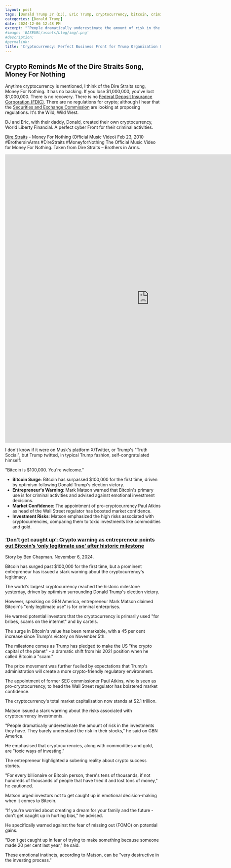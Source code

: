 ```yaml
---
layout: post
tags: [Donald Trump Jr (DJ), Eric Trump, cryptocurrency, bitcoin, criminal activities, Trump organization, money laundering, drug cartels, scams, pig-butchering, politics]
categories: [Donald Trump]
date: 2024-12-06 12:48 PM
excerpt: "“People dramatically underestimate the amount of risk in the investments they have. They barely understand the risk in their stocks. For every billionaire or Bitcoin person, there's tens of thousands, if not hundreds of thousands of people that have tried it and lost tons of money. If you're worried about creating a dream for your family and the future - don't get caught up in hurting bias. Don't get caught up in fear of trying to make something because someone made 20 per cent last year.” – Mark Matson, entrepreneur."
#image: 'BASEURL/assets/blog/img/.png'
#description:
#permalink:
title: 'Cryptocurrency: Perfect Business Front for Trump Organization Criminal Activities.'
---
```



## Crypto Reminds Me of the Dire Straits Song, Money For Nothing

Anytime cryptocurrency is mentioned, I think of the Dire Straits song, Money For Nothing. It has no backing. If you lose \$1,000,000, you've lost \$1,000,000. There is no recovery. There is no [Federal Deposit Insurance Corporation (FDIC)](https://www.fdic.gov/). There are no regulations for crypto; although I hear that the [Securities and Exchange Commission](https://www.sec.gov/) are looking at proposing regulations. It's the Wild, Wild West.

DJ and Eric, with their daddy, Donald, created their own cryptocurrency, World Liberty Financial. A perfect cyber Front for their criminal activities. 

[Dire Straits](https://www.youtube.com/channel/UC9HKX4sDEYdgDEQTV9iy9yw) - Money For Nothing (Official Music Video)
Feb 23, 2010  #BrothersinArms #DireStraits #MoneyforNothing
The Official Music Video for Money For Nothing. Taken from Dire Straits – Brothers in Arms.

<iframe width="932" height="932" src="https://www.youtube.com/embed/ZC1Pdsppch4" title="Money for Nothing" frameborder="0" allow="accelerometer; autoplay; clipboard-write; encrypted-media; gyroscope; picture-in-picture; web-share" referrerpolicy="strict-origin-when-cross-origin" allowfullscreen></iframe>

I don't know if it were on Musk's platform X/Twitter, or Trump's "Truth Social", but Trump twitted, in typical Trump fashion, self-congratulated himself:

"Bitcoin is \$100,000. You're welcome."

- **Bitcoin Surge**: Bitcoin has surpassed $100,000 for the first time, driven by optimism following Donald Trump's election victory.
- **Entrepreneur's Warning**: Mark Matson warned that Bitcoin's primary use is for criminal activities and advised against emotional investment decisions.
- **Market Confidence**: The appointment of pro-cryptocurrency Paul Atkins as head of the Wall Street regulator has boosted market confidence.
- **Investment Risks**: Matson emphasized the high risks associated with cryptocurrencies, comparing them to toxic investments like commodities and gold.

### [‘Don’t get caught up’: Crypto warning as entrepreneur points out Bitcoin’s ‘only legitimate use’ after historic milestone](https://www.gbnews.com/money/crypto-bitcoin-warning-latest-criminal-milestone)

Story by Ben Chapman. November 6, 2024.

Bitcoin has surged past \$100,000 for the first time, but a prominent entrepreneur has issued a stark warning about the cryptocurrency's legitimacy.

The world's largest cryptocurrency reached the historic milestone yesterday, driven by optimism surrounding Donald Trump's election victory.

However, speaking on GBN America, entrepreneur Mark Matson claimed Bitcoin's "only legitimate use" is for criminal enterprises.

He warned potential investors that the cryptocurrency is primarily used "for bribes, scams on the internet" and by cartels.

The surge in Bitcoin's value has been remarkable, with a 45 per cent increase since Trump's victory on November 5th.

The milestone comes as Trump has pledged to make the US "the crypto capital of the planet" - a dramatic shift from his 2021 position when he called Bitcoin a "scam."

The price movement was further fuelled by expectations that Trump's administration will create a more crypto-friendly regulatory environment.

The appointment of former SEC commissioner Paul Atkins, who is seen as pro-cryptocurrency, to head the Wall Street regulator has bolstered market confidence.

The cryptocurrency's total market capitalisation now stands at \$2.1 trillion.

Matson issued a stark warning about the risks associated with cryptocurrency investments.

"People dramatically underestimate the amount of risk in the investments they have. They barely understand the risk in their stocks," he said on GBN America.

He emphasised that cryptocurrencies, along with commodities and gold, are "toxic ways of investing."

The entrepreneur highlighted a sobering reality about crypto success stories.

"For every billionaire or Bitcoin person, there's tens of thousands, if not hundreds of thousands of people that have tried it and lost tons of money," he cautioned.

Matson urged investors not to get caught up in emotional decision-making when it comes to Bitcoin.

"If you're worried about creating a dream for your family and the future - don't get caught up in hurting bias," he advised.

He specifically warned against the fear of missing out (FOMO) on potential gains.

"Don't get caught up in fear of trying to make something because someone made 20 per cent last year," he said.

These emotional instincts, according to Matson, can be "very destructive in the investing process."


